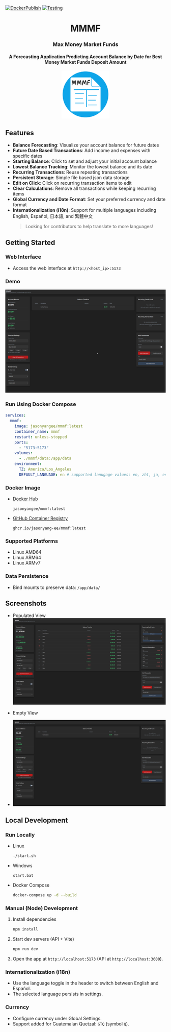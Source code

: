 [![DockerPublish](https://github.com/jasonyang-ee/MMMF/actions/workflows/publish.yml/badge.svg)](https://github.com/jasonyang-ee/MMMF/actions/workflows/publish.yml)
[![Testing](https://github.com/jasonyang-ee/MMMF/actions/workflows/testing.yml/badge.svg)](https://github.com/jasonyang-ee/MMMF/actions/workflows/testing.yml)

<h1 align="center">MMMF</h1>
<h3 align="center">Max Money Market Funds</h3>
<h4 align="center">A Forecasting Application Predicting Account Balance by Date for Best Money Market Funds Deposit Amount</h4>
<p align="center"><img src="public/icon-500.png" alt="Logo" width="150" /></p>

## Features

- **Balance Forecasting**: Visualize your account balance for future dates
- **Future Date Based Transactions**: Add income and expenses with specific dates
- **Starting Balance**: Click to set and adjust your initial account balance
- **Lowest Balance Tracking**: Monitor the lowest balance and its date
- **Recurring Transactions**: Reuse repeating transactions
- **Persistent Storage**: Simple file based json data storage
- **Edit on Click**: Click on recurring transaction items to edit
- **Clear Calculations**: Remove all transactions while keeping recurring items
- **Global Currency and Date Format**: Set your preferred currency and date format
- **Internationalization (i18n)**: Support for multiple languages including English, Español, 日本語, and 繁體中文
  > Looking for contributors to help translate to more languages!

## Getting Started

### Web Interface

- Access the web interface at `http://<host_ip>:5173`

### Demo

![Demo](doc/demo.gif)

### Run Using Docker Compose

```yaml
services:
  mmmf:
    image: jasonyangee/mmmf:latest
    container_name: mmmf
    restart: unless-stopped
    ports:
      - "5173:5173"
    volumes:
      - ./mmmf/data:/app/data
    environment:
      TZ: America/Los_Angeles
      DEFAULT_LANGUAGE: en # supported lanugage values: en, zht, ja, es
```

### Docker Image

- [Docker Hub](https://hub.docker.com/r/jasonyangee/mmmf)

  ```
  jasonyangee/mmmf:latest
  ```

- [GitHub Container Registry](https://github.com/jasonyang-ee/mmmf/pkgs/container/mmmf)

  ```
  ghcr.io/jasonyang-ee/mmmf:latest
  ```

### Supported Platforms

- Linux AMD64
- Linux ARM64
- Linux ARMv7

### Data Persistence

- Bind mounts to preserve data: `/app/data/`

## Screenshots

- Populated View
  ![Populated View](doc/screenshotFull.png)

- Empty View
- ![Empty View](doc/screenshot.png)

## Local Development

### Run Locally

- Linux

  ```bash
  ./start.sh
  ```

- Windows

  ```powerhell
  start.bat
  ```

- Docker Compose
  ```bash
  docker-compose up -d --build
  ```

### Manual (Node) Development

1. Install dependencies
   ```bash
   npm install
   ```
2. Start dev servers (API + Vite)
   ```bash
   npm run dev
   ```
3. Open the app at `http://localhost:5173` (API at `http://localhost:3600`).

### Internationalization (i18n)

- Use the language toggle in the header to switch between English and Español.
- The selected language persists in settings.

### Currency

- Configure currency under Global Settings.
- Support added for Guatemalan Quetzal: `GTQ` (symbol `Q`).

